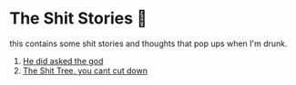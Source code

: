 # The Shit Stories 🥴
this contains some shit stories and thoughts that pop ups when I'm drunk. 
1. [He did asked the god](./he-asked-god.md)
1. [The Shit Tree, you cant cut down](./The-tree.md)